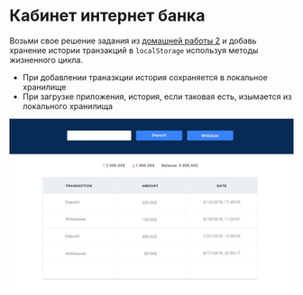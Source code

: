# Кабинет интернет банка

Возьми свое решение задания из [домашней работы 2](homework-02/bank-account/) и
добавь хранение истории транзакций в `localStorage` используя методы жизненного
цикла.

- При добавлении траназкции история сохраняется в локальное хранилище
- При загрузке приложения, история, если таковая есть, изымается из локального
  хранилища

![reader preview](./mockup/preview.jpg)
